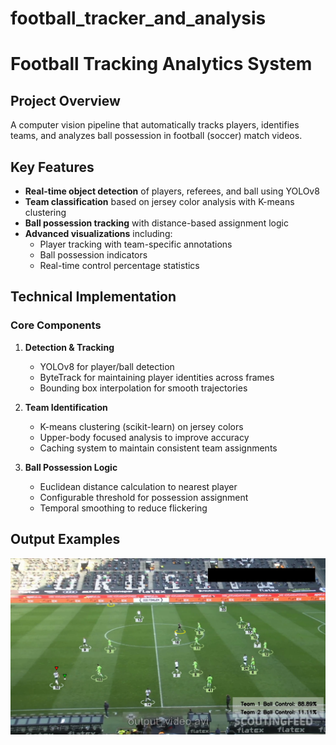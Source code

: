 # football_tracker_and_analysis

# Football Tracking Analytics System

## Project Overview
A computer vision pipeline that automatically tracks players, identifies teams, and analyzes ball possession in football (soccer) match videos. 

## Key Features
- **Real-time object detection** of players, referees, and ball using YOLOv8
- **Team classification** based on jersey color analysis with K-means clustering
- **Ball possession tracking** with distance-based assignment logic
- **Advanced visualizations** including:
  - Player tracking with team-specific annotations
  - Ball possession indicators
  - Real-time control percentage statistics

## Technical Implementation
### Core Components
1. **Detection & Tracking**
   - YOLOv8 for player/ball detection
   - ByteTrack for maintaining player identities across frames
   - Bounding box interpolation for smooth trajectories

2. **Team Identification**
   - K-means clustering (scikit-learn) on jersey colors
   - Upper-body focused analysis to improve accuracy
   - Caching system to maintain consistent team assignments

3. **Ball Possession Logic**
   - Euclidean distance calculation to nearest player
   - Configurable threshold for possession assignment
   - Temporal smoothing to reduce flickering


## Output Examples
![Sample Output](img/output_img.png)
